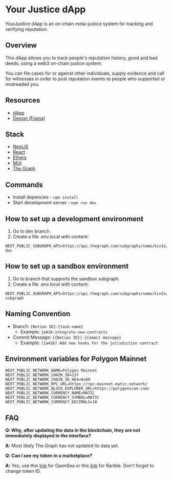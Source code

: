 # Your Justice dApp

YourJustice dApp is an on-chain meta-justice system for tracking and verifying reputation.

## Overview

This dApp allows you to track people's reputation history, good and bad deeds, using a web3 on-chain justice system.

You can file cases for or against other individuals, supply evidence and call for witnesses in order to post reputation events to people who supported or mistreaded you.

## Resources

- [dApp](https://yj.life/)
- [Design (Figma)](https://www.figma.com/file/Q27NdlekpXVilnWzflwgdy/Minimal-Existing-Product?node-id=9559%3A38178)

## Stack

- [NextJS](https://nextjs.org/)
- [React](https://reactjs.org/)
- [Ethers](https://ethers.io/)
- [MUI](https://mui.com/)
- [The Graph](https://thegraph.com/)

## Commands

- Install depencies - `npm install`
- Start development server - `npm run dev`

## How to set up a development environment

1. Go to dev branch.
2. Create a file .env.local with content:

```
NEXT_PUBLIC_SUBGRAPH_API=https://api.thegraph.com/subgraphs/name/kiv1n/yourjustice-dev
```

## How to set up a sandbox environment

1. Go to branch that supports the sandbox subgraph.
2. Create a file .env.local with content:

```
NEXT_PUBLIC_SUBGRAPH_API=https://api.thegraph.com/subgraphs/name/kiv1n/yourjustice-subgraph
```

## Naming Convention

- Branch: `{Notion ID}-{task-name}`
  - Example: `1a41b-integrate-new-contracts`
- Commit Message: `[{Notion ID}]-{Commit message}`
  - Example: `[1a41b] Add new hooks for the jurisdiction contract`

## Environment variables for Polygon Mainnet

```
NEXT_PUBLIC_NETWORK_NAME=Polygon Mainnet
NEXT_PUBLIC_NETWORK_CHAIN_ID=137
NEXT_PUBLIC_NETWORK_CHAIN_ID_HEX=0x89
NEXT_PUBLIC_NETWORK_RPC_URL=https://rpc-mainnet.matic.network/
NEXT_PUBLIC_NETWORK_BLOCK_EXPLORER_URL=https://polygonscan.com/
NEXT_PUBLIC_NETWORK_CURRENCY_NAME=MATIC
NEXT_PUBLIC_NETWORK_CURRENCY_SYMBOL=MATIC
NEXT_PUBLIC_NETWORK_CURRENCY_DECIMALS=18
```

## FAQ

**Q: Why, after updating the data in the blockchain, they are not immediately displayed in the interface?**

**A:** Most likely The Graph has not updated its data yet.

**Q: Can I see my token in a marketplace?**

**A:** Yes, use this [link](https://testnets.opensea.io/assets/0xab4b21d7651b1484986e1d2790b125be8b6c460b/1) for OpenSea or this [link](https://rinkeby.rarible.com/token/0xab4b21d7651b1484986e1d2790b125be8b6c460b:1) for Rarible. Don't forget to change token ID.
